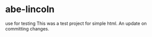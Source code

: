 abe-lincoln
===========

use for testing
This was a test project for simple html.
An update on committing changes.
